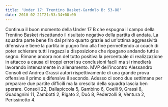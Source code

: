 ```yaml
---
title: 'Under 17: Trentino Basket-Gardolo B: 53-88'
date: 2010-02-21T21:53:34+00:00
---
```

Continua il buon momento della Under 17 B che espugna il campo della Trentino Basket riscattando il risultato negativo della partita di andata. La squadra parte bene fin dal primo quarto grazie ad un'ottima aggressività difensiva e tiene la partita in pugno fino alla fine permettendo ai coach di poter schierare tutti i ragazzi a disposizione che ripagano andando tutti a segno. Rimane ancora non del tutto positiva la percentuale di realizzazione in attacco a causa di troppi errori su conclusioni facili ma si rimedierà lavorando intensamente in allenamento. MVP dell'incontro Alessandro Consoli ed Andrea Grassi autori rispettivamente di una grande prova offensiva il primo e difensiva il secondo. Adesso ci sono due settimane per preparare due partite difficili ma la crescita della squadra lascia ben sperare.
Consoli 22, Dallapiccola 5, Gambino 6, Coelli 9, Grassi 8, Guadagnini 11, Zambotti 2, Rigato 2, Duò 8, Pederzolli 9, Ventura 2, Perissinotto 4.